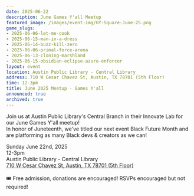 ```yaml
---
date: 2025-06-22
description: June Games Y'all Meetup
featured_image: /images/event-img/GY-Square-June-25.png
game_slugs:
- 2025-06-06-let-me-cook
- 2025-06-15-man-in-a-dress
- 2025-06-14-buzz-kill-zero
- 2025-06-06-primal-force-arena
- 2025-06-13-cloning-marshland
- 2025-06-15-obsidian-eclipse-azure-enforcer
layout: event
location: Austin Public Library - Central Library
address: 710 W Cesar Chavez St, Austin, TX 78701 (5th Floor)
time: 12-3pm
title: June 2025 Meetup - Games Y'all
announced: true
archived: true
---
```



Join us at Austin Public Library's Central Branch in their Innovate Lab for our June Games Y'all meetup!  
In honor of Juneteenth, we've titled our next event Black Future Month and are platforming as many Black devs &amp; creators as we can!

Sunday June 22nd, 2025<br>
12-3pm<br>
Austin Public Library - Central Library<br>
<a href="https://maps.app.goo.gl/MYF1un8VKobn5z5BA" target="_blank">710 W Cesar Chavez St, Austin, TX 78701 (5th Floor)</a>
<br><br>
🎟️ Free admission, donations are encouraged! RSVPs encouraged but not required!
